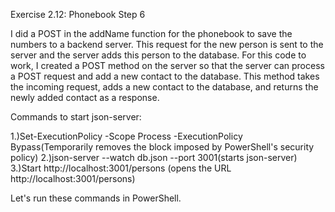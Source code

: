 Exercise 2.12: Phonebook Step 6

I did a POST in the addName function for the phonebook to save the numbers to a backend server. This request for the new person is sent to the server and the server adds this person to the database. For this code to work, I created a POST method on the server so that the server can process a POST request and add a new contact to the database. This method takes the incoming request, adds a new contact to the database, and returns the newly added contact as a response.

Commands to start json-server:

1.)Set-ExecutionPolicy -Scope Process -ExecutionPolicy Bypass(Temporarily removes the block imposed by PowerShell's security policy)
2.)json-server --watch db.json --port 3001(starts json-server)
3.)Start http://localhost:3001/persons (opens the URL http://localhost:3001/persons)

Let's run these commands in PowerShell.

